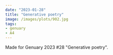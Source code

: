 ```yaml
---
date: "2023-01-28"
title: "Generative poetry"
image: /images/plots/902.jpg
tags:
- genuary
- A4
---
```


Made for Genuary 2023 #28 "Generative poetry".


